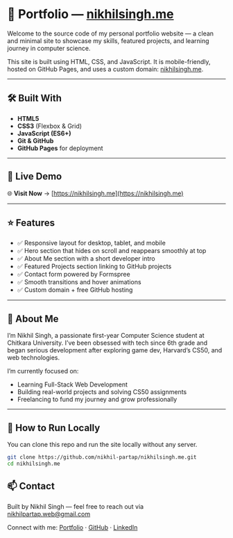 # 📌 Portfolio — [nikhilsingh.me](https://nikhilsingh.me)

Welcome to the source code of my personal portfolio website — a clean and minimal site to showcase my skills, featured projects, and learning journey in computer science.

This site is built using HTML, CSS, and JavaScript. It is mobile-friendly, hosted on GitHub Pages, and uses a custom domain: [nikhilsingh.me](https://nikhilsingh.me).

---

## 🛠 Built With

- **HTML5**
- **CSS3** (Flexbox & Grid)
- **JavaScript (ES6+)**
- **Git & GitHub**
- **GitHub Pages** for deployment

---

## 🔗 Live Demo

🌐 **Visit Now** → [https://nikhilsingh.me](https://nikhilsingh.me)

---

## ⭐ Features

- ✅ Responsive layout for desktop, tablet, and mobile
- ✅ Hero section that hides on scroll and reappears smoothly at top
- ✅ About Me section with a short developer intro
- ✅ Featured Projects section linking to GitHub projects
- ✅ Contact form powered by Formspree
- ✅ Smooth transitions and hover animations
- ✅ Custom domain + free GitHub hosting

---

## 🧠 About Me

I’m Nikhil Singh, a passionate first-year Computer Science student at Chitkara University. I’ve been obsessed with tech since 6th grade and began serious development after exploring game dev, Harvard’s CS50, and web technologies.

I’m currently focused on:
- Learning Full-Stack Web Development
- Building real-world projects and solving CS50 assignments
- Freelancing to fund my journey and grow professionally

---

## 🧪 How to Run Locally

You can clone this repo and run the site locally without any server.

```bash
git clone https://github.com/nikhil-partap/nikhilsingh.me.git
cd nikhilsingh.me
```




## 📫 Contact

Built by Nikhil Singh — feel free to reach out via [nikhilpartap.web@gmail.com](mailto:nikhilpartap.web@gmail.com)

Connect with me:
[Portfolio](https://nikhilsingh.me) · [GitHub](https://github.com/nikhil-partap) · [LinkedIn](https://www.linkedin.com/in/nikhil-partap)

